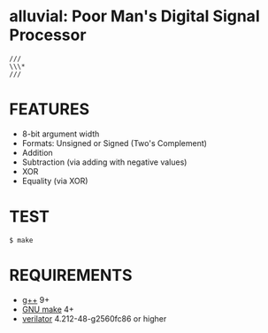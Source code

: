 # alluvial: Poor Man's Digital Signal Processor

```text
///
\\\*
///
```

# FEATURES

* 8-bit argument width
* Formats: Unsigned or Signed (Two's Complement)
* Addition
* Subtraction (via adding with negative values)
* XOR
* Equality (via XOR)

# TEST

```console
$ make
```

# REQUIREMENTS

* [g++](https://gcc.gnu.org/) 9+
* [GNU make](https://www.gnu.org/software/make/) 4+
* [verilator](https://www.veripool.org/verilator/) 4.212-48-g2560fc86 or higher
